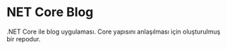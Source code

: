 # NET Core Blog

.NET Core ile blog uygulaması. Core yapısını anlaşılması için oluşturulmuş bir repodur. 